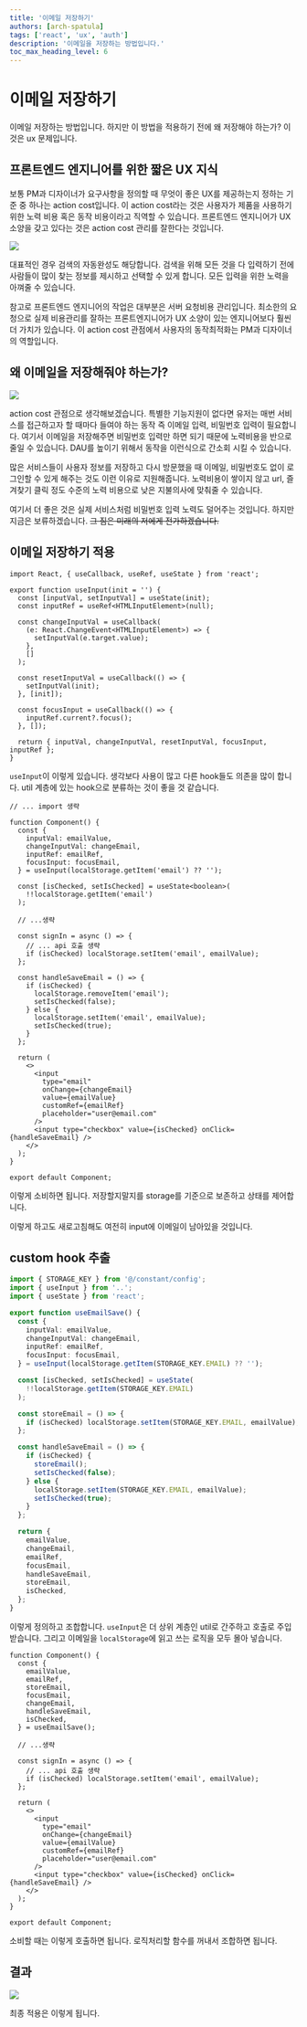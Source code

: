 ```yaml
---
title: '이메일 저장하기'
authors: [arch-spatula]
tags: ['react', 'ux', 'auth']
description: '이메일을 저장하는 방법입니다.'
toc_max_heading_level: 6
---
```


# 이메일 저장하기

이메일 저장하는 방법입니다. 하지만 이 방법을 적용하기 전에 왜 저장해야 하는가? 이것은 ux 문제입니다.

<!--truncate-->

## 프론트엔드 엔지니어를 위한 짧은 UX 지식

보통 PM과 디자이너가 요구사항을 정의할 때 무엇이 좋은 UX를 제공하는지 정하는 기준 중 하나는 action cost입니다. 이 action cost라는 것은 사용자가 제품을 사용하기 위한 노력 비용 혹은 동작 비용이라고 직역할 수 있습니다. 프론트엔드 엔지니어가 UX 소양을 갖고 있다는 것은 action cost 관리를 잘한다는 것입니다.

![](https://user-images.githubusercontent.com/84452145/252849357-b8b244c1-e454-438e-bc9b-098933706bb8.gif)

대표적인 경우 검색의 자동완성도 해당합니다. 검색을 위해 모든 것을 다 입력하기 전에 사람들이 많이 찾는 정보를 제시하고 선택할 수 있게 합니다. 모든 입력을 위한 노력을 아껴줄 수 있습니다.

참고로 프론트엔드 엔지니어의 작업은 대부분은 서버 요청비용 관리입니다. 최소한의 요청으로 실제 비용관리를 잘하는 프론트엔지니어가 UX 소양이 있는 엔지니어보다 훨씬더 가치가 있습니다. 이 action cost 관점에서 사용자의 동작최적화는 PM과 디자이너의 역할입니다.

<!-- 상황에 따라 프론트엔드 엔지니어도 알아야 하는 경우가 있습니다. 개발팀 규모 대비 비개발직군 규모가 극단적으로 작은 경우가 있습니다. 다른 경우는 만약에 내부에 시니어 디자이너 및 PM이 없다면 프론트엔드 엔지니어가 어느정도 알아야 합니다. 경험으로 정답을 정할 수 없기 때문에 토론으로 답을 정해야 합니다.

규모가 많이 작은 스타트업이라도 PM(프로덕트 매니저) 및 서비스 기획자와 UX/UI/프로덕트 디자이너가 정의하고 프론트엔드 엔지니어가 구현합니다. 개발을 설계하고 진행하면서 비개발직군이 고려하지 못하고 반드시 발생하게 될 엣지케이스와 코너케이스는 중간중간에 바로 말하면 됩니다.

정상적인 조직에서는 프론트엔드 엔지니어에게 별로 중요하지 않은 소양이 맞습니다.

하지만 이것은 책속의 이야기이고 대부분 우리는 이상한 회사에 다니고 대부분 회사도 이상하기 때문에 PM이 알아서 센스있게 라는 말을 일상적으로 하고 디자이너는 디자인을 하다말고 느낌에 맞게 남은 부분 알아서 채워달라고 하는 곳이 많습니다.

또 PM과 디자이너가 내부에서 답을 못 정하고 있다면 해결하는 문제와 얼마나 잘 대응되는지 부터 확인합니다. 대응이 잘되는지 왜 안되는지는 action cost, 시스템 피드백, 유저테스트를 근거로 중재합니다. -->

## 왜 이메일을 저장해줘야 하는가?

![](https://user-images.githubusercontent.com/84452145/252849741-6b807921-160d-4972-a401-cdef848f2656.gif)

action cost 관점으로 생각해보겠습니다. 특별한 기능지원이 없다면 유저는 매번 서비스를 접근하고자 할 때마다 들여야 하는 동작 즉 이메일 입력, 비밀번호 입력이 필요합니다. 여기서 이메일을 저장해주면 비밀번호 입력만 하면 되기 때문에 노력비용을 반으로 줄일 수 있습니다. DAU를 높이기 위해서 동작을 이런식으로 간소회 시킬 수 있습니다.

많은 서비스들이 사용자 정보를 저장하고 다시 방문했을 때 이메일, 비밀번호도 없이 로그인할 수 있게 해주는 것도 이런 이유로 지원해줍니다. 노력비용이 쌓이지 않고 url, 즐겨찾기 클릭 정도 수준의 노력 비용으로 낮은 지불의사에 맞춰줄 수 있습니다.

여기서 더 좋은 것은 실제 서비스처럼 비밀번호 입력 노력도 덜어주는 것입니다. 하지만 지금은 보류하겠습니다. ~~그 짐은 미래의 저에게 전가하겠습니다.~~

## 이메일 저장하기 적용

```tsx title="useInput"
import React, { useCallback, useRef, useState } from 'react';

export function useInput(init = '') {
  const [inputVal, setInputVal] = useState(init);
  const inputRef = useRef<HTMLInputElement>(null);

  const changeInputVal = useCallback(
    (e: React.ChangeEvent<HTMLInputElement>) => {
      setInputVal(e.target.value);
    },
    []
  );

  const resetInputVal = useCallback(() => {
    setInputVal(init);
  }, [init]);

  const focusInput = useCallback(() => {
    inputRef.current?.focus();
  }, []);

  return { inputVal, changeInputVal, resetInputVal, focusInput, inputRef };
}
```

`useInput`이 이렇게 있습니다. 생각보다 사용이 많고 다른 hook들도 의존을 많이 합니다. util 계층에 있는 hook으로 분류하는 것이 좋을 것 같습니다.

```tsx
// ... import 생략

function Component() {
  const {
    inputVal: emailValue,
    changeInputVal: changeEmail,
    inputRef: emailRef,
    focusInput: focusEmail,
  } = useInput(localStorage.getItem('email') ?? '');

  const [isChecked, setIsChecked] = useState<boolean>(
    !!localStorage.getItem('email')
  );

  // ...생략

  const signIn = async () => {
    // ... api 호출 생략
    if (isChecked) localStorage.setItem('email', emailValue);
  };

  const handleSaveEmail = () => {
    if (isChecked) {
      localStorage.removeItem('email');
      setIsChecked(false);
    } else {
      localStorage.setItem('email', emailValue);
      setIsChecked(true);
    }
  };

  return (
    <>
      <input
        type="email"
        onChange={changeEmail}
        value={emailValue}
        customRef={emailRef}
        placeholder="user@email.com"
      />
      <input type="checkbox" value={isChecked} onClick={handleSaveEmail} />
    </>
  );
}

export default Component;
```

이렇게 소비하면 됩니다. 저장할지말지를 storage를 기준으로 보존하고 상태를 제어합니다.

이렇게 하고도 새로고침해도 여전히 input에 이메일이 남아있을 것입니다.

## custom hook 추출

```ts title="useEmailSave.ts"
import { STORAGE_KEY } from '@/constant/config';
import { useInput } from '..';
import { useState } from 'react';

export function useEmailSave() {
  const {
    inputVal: emailValue,
    changeInputVal: changeEmail,
    inputRef: emailRef,
    focusInput: focusEmail,
  } = useInput(localStorage.getItem(STORAGE_KEY.EMAIL) ?? '');

  const [isChecked, setIsChecked] = useState(
    !!localStorage.getItem(STORAGE_KEY.EMAIL)
  );

  const storeEmail = () => {
    if (isChecked) localStorage.setItem(STORAGE_KEY.EMAIL, emailValue);
  };

  const handleSaveEmail = () => {
    if (isChecked) {
      storeEmail();
      setIsChecked(false);
    } else {
      localStorage.setItem(STORAGE_KEY.EMAIL, emailValue);
      setIsChecked(true);
    }
  };

  return {
    emailValue,
    changeEmail,
    emailRef,
    focusEmail,
    handleSaveEmail,
    storeEmail,
    isChecked,
  };
}
```

이렇게 정의하고 조합합니다. `useInput`은 더 상위 계층인 util로 간주하고 호출로 주입받습니다. 그리고 이메일을 `localStorage`에 읽고 쓰는 로직을 모두 몰아 넣습니다.

```tsx
function Component() {
  const {
    emailValue,
    emailRef,
    storeEmail,
    focusEmail,
    changeEmail,
    handleSaveEmail,
    isChecked,
  } = useEmailSave();

  // ...생략

  const signIn = async () => {
    // ... api 호출 생략
    if (isChecked) localStorage.setItem('email', emailValue);
  };

  return (
    <>
      <input
        type="email"
        onChange={changeEmail}
        value={emailValue}
        customRef={emailRef}
        placeholder="user@email.com"
      />
      <input type="checkbox" value={isChecked} onClick={handleSaveEmail} />
    </>
  );
}

export default Component;
```

소비할 때는 이렇게 호출하면 됩니다. 로직처리할 함수를 꺼내서 조합하면 됩니다.

## 결과

![](https://user-images.githubusercontent.com/84452145/252849762-3e35c4a4-e737-49aa-8c7b-f87dc3e818ee.gif)

최종 적용은 이렇게 됩니다.
